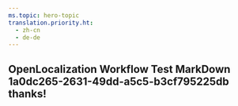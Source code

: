 ```yaml
---
ms.topic: hero-topic
translation.priority.ht: 
  - zh-cn
  - de-de
---
```

## OpenLocalization Workflow Test MarkDown 1a0dc265-2631-49dd-a5c5-b3cf795225db thanks!
